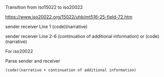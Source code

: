 
Transition from iso15022 to iso20022

https://www.iso20022.org/15022/uhb/mt516-25-field-72.htm

sender receiver Line 1    (code)(narrative)

sender receiver Line 2-6  (continuation of additional information) or (code)(narrative)

For iso20022 

Parse sender and receiver 

    (code)(narrative + continuation of additional information)
